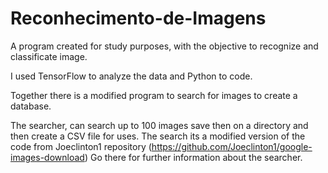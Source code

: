 # Reconhecimento-de-Imagens

A program created for study purposes, with the objective to recognize and classificate image.

I used TensorFlow to analyze the data and Python to code.

Together there is a modified program to search for images to create a database.

The searcher, can search up to 100 images save then on a directory and then create a CSV file for uses.
The search its a modified version of the code from Joeclinton1 repository (https://github.com/Joeclinton1/google-images-download)
Go there for further information about the searcher.

